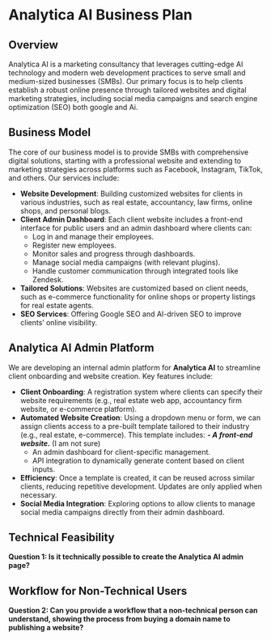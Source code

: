 # Analytica AI Business Plan

## Overview
Analytica AI is a marketing consultancy that leverages cutting-edge AI technology and modern web development practices to serve small and medium-sized businesses (SMBs). Our primary focus is to help clients establish a robust online presence through tailored websites and digital marketing strategies, including social media campaigns and search engine optimization (SEO) both google and Ai.

## Business Model
The core of our business model is to provide SMBs with comprehensive digital solutions, starting with a professional website and extending to marketing strategies across platforms such as Facebook, Instagram, TikTok, and others. Our services include:

- **Website Development**: Building customized websites for clients in various industries, such as real estate, accountancy, law firms, online shops, and personal blogs.
- **Client Admin Dashboard**: Each client website includes a front-end interface for public users and an admin dashboard where clients can:
  - Log in and manage their employees.
  - Register new employees.
  - Monitor sales and progress through dashboards.
  - Manage social media campaigns (with relevant plugins).
  - Handle customer communication through integrated tools like Zendesk.
- **Tailored Solutions**: Websites are customized based on client needs, such as e-commerce functionality for online shops or property listings for real estate agents.
- **SEO Services**: Offering Google SEO and AI-driven SEO to improve clients’ online visibility.

## Analytica AI Admin Platform
We are developing an internal admin platform for **Analytica AI** to streamline client onboarding and website creation. Key features include:

- **Client Onboarding**: A registration system where clients can specify their website requirements (e.g., real estate web app, accountancy firm website, or e-commerce platform).
- **Automated Website Creation**: Using a dropdown menu or form, we can assign clients access to a pre-built template tailored to their industry (e.g., real estate, e-commerce). This template includes:
  ***- A front-end website.*** (I am not sure)
  - An admin dashboard for client-specific management.
  - API integration to dynamically generate content based on client inputs.
- **Efficiency**: Once a template is created, it can be reused across similar clients, reducing repetitive development. Updates are only applied when necessary.
- **Social Media Integration**: Exploring options to allow clients to manage social media campaigns directly from their admin dashboard.

## Technical Feasibility
**Question 1: Is it technically possible to create the Analytica AI admin page?**



## Workflow for Non-Technical Users
**Question 2: Can you provide a workflow that a non-technical person can understand, showing the process from buying a domain name to publishing a website?**
